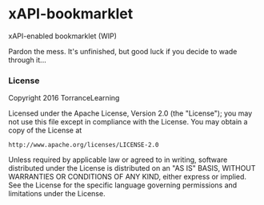 # xAPI-bookmarklet
xAPI-enabled bookmarklet (WIP)

Pardon the mess. It's unfinished, but good luck if you decide to wade through it...

### License
Copyright 2016 TorranceLearning

Licensed under the Apache License, Version 2.0 (the "License");
you may not use this file except in compliance with the License.
You may obtain a copy of the License at

    http://www.apache.org/licenses/LICENSE-2.0

Unless required by applicable law or agreed to in writing, software
distributed under the License is distributed on an "AS IS" BASIS,
WITHOUT WARRANTIES OR CONDITIONS OF ANY KIND, either express or implied.
See the License for the specific language governing permissions and
limitations under the License.
